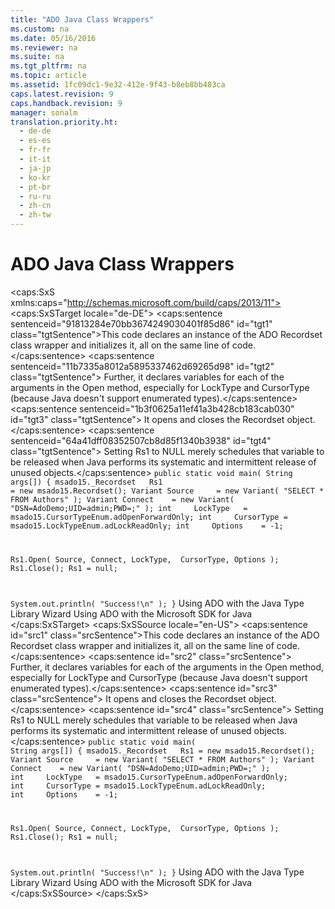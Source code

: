 ```yaml
---
title: "ADO Java Class Wrappers"
ms.custom: na
ms.date: 05/16/2016
ms.reviewer: na
ms.suite: na
ms.tgt_pltfrm: na
ms.topic: article
ms.assetid: 1fc09dc1-9e32-412e-9f43-b8eb8bb483ca
caps.latest.revision: 9
caps.handback.revision: 9
manager: sonalm
translation.priority.ht: 
  - de-de
  - es-es
  - fr-fr
  - it-it
  - ja-jp
  - ko-kr
  - pt-br
  - ru-ru
  - zh-cn
  - zh-tw
---
```

# ADO Java Class Wrappers
<?xml version="1.0" encoding="utf-8"?>
<caps:SxS xmlns:caps="http://schemas.microsoft.com/build/caps/2013/11">
  <caps:SxSTarget locale="de-DE">
    <developerReferenceWithoutSyntaxDocument xsi:schemaLocation="http://ddue.schemas.microsoft.com/authoring/2003/5 http://dduestorage.blob.core.windows.net/ddueschema/developer.xsd" xmlns="http://ddue.schemas.microsoft.com/authoring/2003/5" xmlns:xlink="http://www.w3.org/1999/xlink" xmlns:xsi="http://www.w3.org/2001/XMLSchema-instance">
      <introduction>
        <para>
          <caps:sentence sentenceid="91813284e70bb3674249030401f85d86" id="tgt1" class="tgtSentence">This code declares an instance of the ADO <legacyLink xlink:href="ede1415f-c3df-4cc5-a05b-2576b2b84b60">Recordset</legacyLink> class wrapper and initializes it, all on the same line of code.</caps:sentence>
          <caps:sentence sentenceid="11b7335a8012a5895337462d69265d98" id="tgt2" class="tgtSentence"> Further, it declares variables for each of the arguments in the <legacyLink xlink:href="3236749c-4b71-4235-89e2-ccdfaaa9319d">Open</legacyLink> method, especially for <legacyLink xlink:href="9920c14e-033a-4de1-8149-0ce9737a3246">LockType</legacyLink> and <legacyLink xlink:href="b62c66ca-58d5-430e-9257-eb38c65e48c2">CursorType</legacyLink> (because Java doesn't support enumerated types).</caps:sentence>
          <caps:sentence sentenceid="1b3f0625a11ef41a3b428cb183cab030" id="tgt3" class="tgtSentence"> It opens and closes the <legacyBold>Recordset</legacyBold> object.</caps:sentence>
          <caps:sentence sentenceid="64a41dff08352507cb8d85f1340b3938" id="tgt4" class="tgtSentence"> Setting Rs1 to NULL merely schedules that variable to be released when Java performs its systematic and intermittent release of unused objects.</caps:sentence>
        </para>
        <code>public static void main( String args[])
{
   msado15._Recordset   Rs1 = new msado15.Recordset();
   Variant Source     = new Variant( "SELECT * FROM Authors" );
   Variant Connect    = new Variant( "DSN=AdoDemo;UID=admin;PWD=;" );
   int     LockType   = msado15.CursorTypeEnum.adOpenForwardOnly;
   int     CursorType = msado15.LockTypeEnum.adLockReadOnly;
   int     Options    = -1;

   Rs1.Open( Source, Connect, LockType,  CursorType, Options );
   Rs1.Close();
   Rs1 = null;

   System.out.println( "Success!\n" );
}</code>
      </introduction>
      <relatedTopics>
        <link xlink:href="f9737a65-4b2f-47fa-b026-1494dca158eb">Using ADO with the Java Type Library Wizard</link>
        <link xlink:href="2d7cb5b5-8307-49dd-b07e-c07069bb1626">Using ADO with the Microsoft SDK for Java</link>
      </relatedTopics>
    </developerReferenceWithoutSyntaxDocument>
  </caps:SxSTarget>
  <caps:SxSSource locale="en-US">
    <developerReferenceWithoutSyntaxDocument xsi:schemaLocation="http://ddue.schemas.microsoft.com/authoring/2003/5 http://dduestorage.blob.core.windows.net/ddueschema/developer.xsd" xmlns="http://ddue.schemas.microsoft.com/authoring/2003/5" xmlns:xlink="http://www.w3.org/1999/xlink" xmlns:xsi="http://www.w3.org/2001/XMLSchema-instance">
      <introduction>
        <para>
          <caps:sentence id="src1" class="srcSentence">This code declares an instance of the ADO <legacyLink xlink:href="ede1415f-c3df-4cc5-a05b-2576b2b84b60">Recordset</legacyLink> class wrapper and initializes it, all on the same line of code.</caps:sentence>
          <caps:sentence id="src2" class="srcSentence"> Further, it declares variables for each of the arguments in the <legacyLink xlink:href="3236749c-4b71-4235-89e2-ccdfaaa9319d">Open</legacyLink> method, especially for <legacyLink xlink:href="9920c14e-033a-4de1-8149-0ce9737a3246">LockType</legacyLink> and <legacyLink xlink:href="b62c66ca-58d5-430e-9257-eb38c65e48c2">CursorType</legacyLink> (because Java doesn't support enumerated types).</caps:sentence>
          <caps:sentence id="src3" class="srcSentence"> It opens and closes the <legacyBold>Recordset</legacyBold> object.</caps:sentence>
          <caps:sentence id="src4" class="srcSentence"> Setting Rs1 to NULL merely schedules that variable to be released when Java performs its systematic and intermittent release of unused objects.</caps:sentence>
        </para>
        <code>public static void main( String args[])
{
   msado15._Recordset   Rs1 = new msado15.Recordset();
   Variant Source     = new Variant( "SELECT * FROM Authors" );
   Variant Connect    = new Variant( "DSN=AdoDemo;UID=admin;PWD=;" );
   int     LockType   = msado15.CursorTypeEnum.adOpenForwardOnly;
   int     CursorType = msado15.LockTypeEnum.adLockReadOnly;
   int     Options    = -1;

   Rs1.Open( Source, Connect, LockType,  CursorType, Options );
   Rs1.Close();
   Rs1 = null;

   System.out.println( "Success!\n" );
}</code>
      </introduction>
      <relatedTopics>
        <link xlink:href="f9737a65-4b2f-47fa-b026-1494dca158eb">Using ADO with the Java Type Library Wizard</link>
        <link xlink:href="2d7cb5b5-8307-49dd-b07e-c07069bb1626">Using ADO with the Microsoft SDK for Java</link>
      </relatedTopics>
    </developerReferenceWithoutSyntaxDocument>
  </caps:SxSSource>
</caps:SxS>